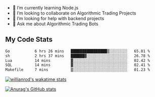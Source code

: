 
- 🌱 I’m currently learning Node.js
- 👯 I’m looking to collaborate on Algorithmic Trading Projects
- 🤔 I’m looking for help with backend projects
- 💬 Ask me about Algorithmic Trading Bots

## My Code Stats

<!--START_SECTION:waka-->

```txt
Go           6 hrs 26 mins   ████████████████▒░░░░░░░░   65.81 %
sh           2 hrs 37 mins   ██████▓░░░░░░░░░░░░░░░░░░   26.78 %
Lua          14 mins         ▓░░░░░░░░░░░░░░░░░░░░░░░░   02.42 %
SQL          14 mins         ▓░░░░░░░░░░░░░░░░░░░░░░░░   02.41 %
Makefile     7 mins          ▒░░░░░░░░░░░░░░░░░░░░░░░░   01.23 %
```

<!--END_SECTION:waka-->

[![willianrod's wakatime stats](https://github-readme-stats.vercel.app/api/wakatime?username=holdandup&layout=compact&theme=react&custom_title=Wakatime%20All%20Time%20Stats&langs_count=8)](https://github.com/anuraghazra/github-readme-stats)

[![Anurag's GitHub stats](https://github-readme-stats.vercel.app/api?username=Kevinbarrero)](https://github.com/anuraghazra/github-readme-stats)




